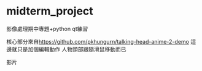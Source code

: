# midterm_project
影像處理期中專題+python qt練習

核心部分來自<https://github.com/pkhungurn/talking-head-anime-2-demo>
這邊就只是加個編輯動作 人物頭部跟隨滑鼠移動而已 




影片


